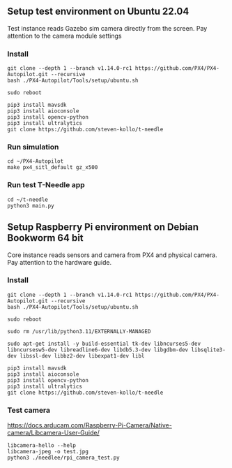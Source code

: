 ## Setup test environment on Ubuntu 22.04
Test instance reads Gazebo sim camera directly from the screen. Pay attention to the camera module settings
### Install
```
git clone --depth 1 --branch v1.14.0-rc1 https://github.com/PX4/PX4-Autopilot.git --recursive
bash ./PX4-Autopilot/Tools/setup/ubuntu.sh

sudo reboot

pip3 install mavsdk
pip3 install aioconsole
pip3 install opencv-python
pip3 install ultralytics
git clone https://github.com/steven-kollo/t-needle
```

### Run simulation
```
cd ~/PX4-Autopilot
make px4_sitl_default gz_x500
```
### Run test T-Needle app
```
cd ~/t-needle
python3 main.py
```
## Setup Raspberry Pi environment on Debian Bookworm 64 bit
Core instance reads sensors and camera from PX4 and physical camera. Pay attention to the hardware guide.
### Install
```
git clone --depth 1 --branch v1.14.0-rc1 https://github.com/PX4/PX4-Autopilot.git --recursive
bash ./PX4-Autopilot/Tools/setup/ubuntu.sh

sudo reboot

sudo rm /usr/lib/python3.11/EXTERNALLY-MANAGED

sudo apt-get install -y build-essential tk-dev libncurses5-dev libncursesw5-dev libreadline6-dev libdb5.3-dev libgdbm-dev libsqlite3-dev libssl-dev libbz2-dev libexpat1-dev libl

pip3 install mavsdk
pip3 install aioconsole
pip3 install opencv-python
pip3 install ultralytics
git clone https://github.com/steven-kollo/t-needle
```
### Test camera
https://docs.arducam.com/Raspberry-Pi-Camera/Native-camera/Libcamera-User-Guide/

```
libcamera-hello --help
libcamera-jpeg -o test.jpg
python3 ./needlee/rpi_camera_test.py
```
